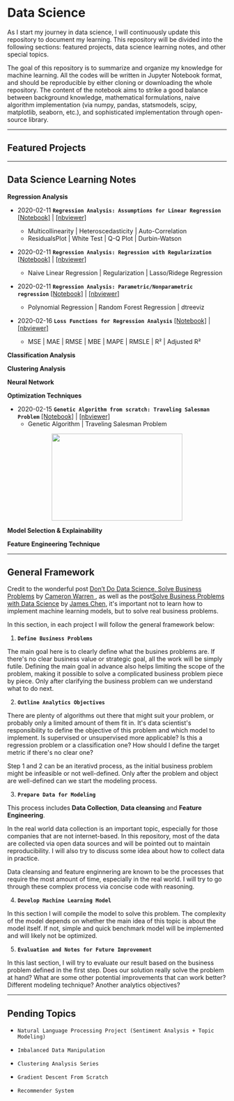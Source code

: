 # Data Science

As I start my journey in data science, I will continuously update this repository to document my learning. This repository will be divided into the following sections: featured projects, data science learning notes, and other special topics.

The goal of this repository is to summarize and organize my knowledge for machine learning. All the codes will be written in Jupyter Notebook format, and should be reproducible by either cloning or downloading the whole repository. The content of the notebook aims to strike a good balance between background knowledge, mathematical formulations, naive algorithm implementation (via numpy, pandas, statsmodels, scipy, matplotlib, seaborn, etc.), and sophisticated implementation through open-source library.

---
## Featured Projects




---
## Data Science Learning Notes

**Regression Analysis**
* 2020-02-11 **`Regression Analysis: Assumptions for Linear Regression`** [[Notebook]](https://github.com/patrick-ytchou/Data-Science/blob/master/Algorithms/Regression/Regression%20Analysis%20--%20Assumptions%20for%20Linear%20Regression.ipynb) | [[nbviewer]](https://nbviewer.jupyter.org/github/patrick-ytchou/Data-Science/blob/master/Algorithms/Regression/Regression%20Analysis%20--%20Assumptions%20for%20Linear%20Regression.ipynb)
    * Multicollinearity | Heteroscedasticity | Auto-Correlation
    * ResidualsPlot | White Test | Q-Q Plot | Durbin-Watson
    
* 2020-02-11 **`Regression Analysis: Regression with Regularization`** [[Notebook]](https://github.com/patrick-ytchou/Data-Science/blob/master/Algorithms/Regression/Regression%20Analysis%20--%20Regression%20with%20Regularization.ipynb) | [[nbviewer]](https://nbviewer.jupyter.org/github/patrick-ytchou/Data-Science/blob/master/Algorithms/Regression/Regression%20Analysis%20--%20Regression%20with%20Regularization.ipynb)
    * Naive Linear Regression | Regularization | Lasso/Ridege Regression
    
* 2020-02-11 **`Regression Analysis: Parametric/Nonparametric regression`** [[Notebook]](https://github.com/patrick-ytchou/Data-Science/blob/master/Algorithms/Regression/Regression%20Analysis%20--%20Parametric%20and%20Nonparametric%20Regression.ipynb) | [[nbviewer]](https://nbviewer.jupyter.org/github/patrick-ytchou/Data-Science/blob/master/Algorithms/Regression/Regression%20Analysis%20--%20Parametric%20and%20Nonparametric%20Regression.ipynb)
    * Polynomial Regression | Random Forest Regression | dtreeviz
    
* 2020-02-16 **`Loss Functions for Regression Analysis`** [[Notebook]](https://github.com/patrick-ytchou/Data-Science/blob/master/Algorithms/Regression/Regression%20Analysis%20--%20Loss%20Functions%20for%20Regression%20Analysis.ipynb) | [[nbviewer]](https://nbviewer.jupyter.org/github/patrick-ytchou/Data-Science/blob/master/Algorithms/Regression/Regression%20Analysis%20--%20Loss%20Functions%20for%20Regression%20Analysis.ipynb)
    * MSE | MAE | RMSE | MBE | MAPE | RMSLE | R² | Adjusted R²



**Classification Analysis**



**Clustering Analysis**



**Neural Network**



**Optimization Techniques**

* 2020-02-15 **`Genetic Algorithm from scratch: Traveling Salesman Problem`** [[Notebook]](https://github.com/patrick-ytchou/Data-Science/blob/master/Algorithms/Optimization/Genetic%20Algorithm%20from%20Scratch%20--%20Traveling%20Salesman%20Problem.ipynb) | [[nbviewer]](https://nbviewer.jupyter.org/github/patrick-ytchou/Data-Science/blob/master/Algorithms/Optimization/Genetic%20Algorithm%20from%20Scratch%20--%20Traveling%20Salesman%20Problem.ipynb)
    * Genetic Algorithm | Traveling Salesman Problem 
<p align="center">
	<img src="https://github.com/patrick-ytchou/Data-Science/blob/master/Algorithms/Optimization/TSP_animation.gif" width=300 height=200/>
</p>


**Model Selection & Explainability**




**Feature Engineering Technique**



---
## General Framework

Credit to the wonderful post [Don’t Do Data Science, Solve Business Problems](https://towardsdatascience.com/dont-do-data-science-solve-business-problems-6b70c4ee0083) by [Cameron Warren
](https://towardsdatascience.com/@camwarrenm), as well as the post[Solve Business Problems with Data Science](https://medium.com/@jameschen_78678/solve-business-problems-with-data-science-155534b1995d) by [James Chen](https://medium.com/@jameschen_78678),  it's important not to learn how to implement machine learning models, but to solve real business problems. 

In this section, in each project I will follow the general framework below:

1. **`Define Business Problems`**

The main goal here is to clearly define what the busines problems are. If there's no clear business value or strategic goal, all the work will be simply futile. Defining the main goal in advance also helps limiting the scope of the problem, making it possible to solve a complicated business problem piece by piece. Only after clarifying the business problem can we understand what to do next.

2. **`Outline Analytics Objectives`**

There are plenty of algorithms out there that might suit your problem, or probably only a limited amount of them fit in. It's data scientist's responsibility to define the objective of this problem and which model to implement. Is supervised or unsupervised more applicable? Is this a regression problem or a classification one? How should I define the target metric if there's no clear one?

Step 1 and 2 can be an iterativd process, as the initial business problem might be infeasible or not well-defined. Only after the problem and object are well-defined can we start the modeling process.


3. **`Prepare Data for Modeling`**

This process includes **Data Collection**, **Data cleansing** and **Feature Engineering**.

In the real world data collection is an important topic, especially for those companies that are not internet-based. In this repository, most of the data are collected via open data sources and will be pointed out to maintain reproducibility. I will also try to discuss some idea about how to collect data in practice.

Data cleansing and feature enginnering are known to be the processes that require the most amount of time, especially in the real world. I will try to go through these complex process via concise code with reasoning.


4. **`Develop Machine Learning Model`**

In this section I will compile the model to solve this problem. The complexity of the model depends on whether the main idea of this topic is about the model itself. If not, simple and quick benchmark model will be implemented and will likely not be optimized.


5. **`Evaluation and Notes for Future Improvement`**

In this last section, I will try to evaluate our result based on the business problem defined in the first step. Does our solution really solve the problem at hand? What are some other potential improvements that can work better? Different modeling technique? Another analytics objectives?

---
## Pending Topics

* `Natural Language Processing Project (Sentiment Analysis + Topic Modeling)`

* `Imbalanced Data Manipulation`

* `Clustering Analysis Series`

* `Gradient Descent From Scratch`

* `Recommender System`
